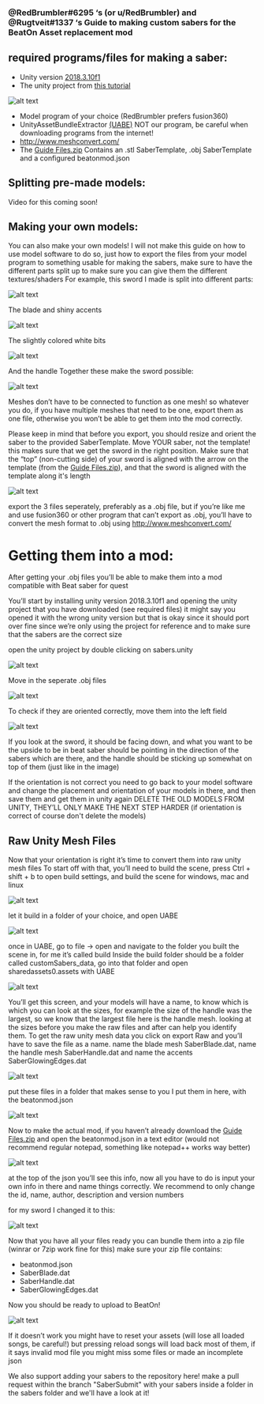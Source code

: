 ### @RedBrumbler#6295 ‘s (or u/RedBrumbler) and @Rugtveit#1337 ‘s Guide to making custom sabers for the BeatOn Asset replacement mod


required programs/files for making a saber:
------
- Unity version [2018.3.10f1](https://unity3d.com/get-unity/download?thank-you=update&download_nid=61246&os=Win)
- The unity project from [this tutorial](https://bs.assistant.moe/Sabers/)

![alt text](https://github.com/RedBrumbler/BeatOnCustomSabers/blob/master/Guide%20files/unityprojectDL.png)
- Model program of your choice (RedBrumbler prefers fusion360)
- UnityAssetBundleExtractor [(UABE)](https://mega.nz/#!eRY3gAAI!wEB5cTEAxtEEbe7jIKroatUxwYtwmcUnCjAzoMBEyCs)
NOT our program, be careful when downloading programs from the internet!
- http://www.meshconvert.com/
- The [Guide Files.zip](https://github.com/RedBrumbler/BeatOnCustomSabers/raw/master/Guide%20files/Guide%20files.zip) Contains an .stl SaberTemplate, .obj SaberTemplate and a configured beatonmod.json


Splitting pre-made models:
------
Video for this coming soon!

Making your own models:
------
You can also make your own models!
I will not make this guide on how to use model software to do so, just how to export the files from your model program to something usable for making the sabers, 
make sure to have the different parts split up to make sure you can give them the different textures/shaders
For example, this sword I made is split into different parts:

![alt text](https://github.com/RedBrumbler/BeatOnCustomSabers/blob/master/Guide%20files/SwordBlade.png)

The blade and shiny accents

![alt text](https://github.com/RedBrumbler/BeatOnCustomSabers/blob/master/Guide%20files/shinyaccent.png)

The slightly colored white bits

![alt text](https://github.com/RedBrumbler/BeatOnCustomSabers/blob/master/Guide%20files/Handle.png)

And the handle
Together these make the sword possible:

![alt text](https://github.com/RedBrumbler/BeatOnCustomSabers/blob/master/Guide%20files/Sword.png)

Meshes don’t have to be connected to function as one mesh! so whatever you do, if you have multiple meshes that need to be one, export them as one file, otherwise you won’t be able to get them into the mod correctly.

Please keep in mind that before you export, you should resize and orient the saber to the provided SaberTemplate. Move YOUR saber, not the template! this makes sure that we get the sword in the right position. Make sure that the “top” (non-cutting side) of your sword is aligned with the arrow on the template (from the [Guide Files.zip](https://github.com/RedBrumbler/BeatOnCustomSabers/raw/master/Guide%20files/Guide%20files.zip)), and that the sword is aligned with the template along it's length 

![alt text](https://github.com/RedBrumbler/BeatOnCustomSabers/blob/master/Guide%20files/Template.png)

export the 3 files seperately, preferably as a .obj file, but if you’re like me and use fusion360 or other program that can’t export as .obj, you’ll have to convert the mesh format to .obj using http://www.meshconvert.com/


Getting them into a mod:
====== 
After getting your .obj files you’ll be able to make them into a mod compatible with Beat saber for quest

You’ll start by installing unity version 2018.3.10f1 and opening the unity project that you have downloaded (see required files) it might say you opened it with the wrong unity version but that is okay since it should port over fine since we’re only using the project for reference and to make sure that the sabers are the correct size


open the unity project by double clicking on sabers.unity

![alt text](https://github.com/RedBrumbler/BeatOnCustomSabers/blob/master/Guide%20files/modfiles1.png)

Move in the seperate .obj files

![alt text](https://github.com/RedBrumbler/BeatOnCustomSabers/blob/master/Guide%20files/modfiles2.png)

To check if they are oriented correctly, move them into the left field

![alt text](https://github.com/RedBrumbler/BeatOnCustomSabers/blob/master/Guide%20files/modfilesmissing.png)

If you look at the sword, it should be facing down, and what you want to be the upside to be in beat saber should be pointing in the direction of the sabers which are there, and the handle should be sticking up somewhat on top of them (just like in the image)

If the orientation is not correct you need to go back to your model software and change the placement and orientation of your models in there, and then save them and get them in unity again DELETE THE OLD MODELS FROM UNITY, THEY’LL ONLY MAKE THE NEXT STEP HARDER (if orientation is correct of course don't delete the models)

Raw Unity Mesh Files
------
Now that your orientation is right it’s time to convert them into raw unity mesh files
To start off with that, you’ll need to build the scene, press Ctrl + shift + b to open build settings, and build the scene for windows, mac and linux

![alt text](https://github.com/RedBrumbler/BeatOnCustomSabers/blob/master/Guide%20files/modfiles3.png)

let it build in a folder of your choice, and open UABE

![alt text](https://github.com/RedBrumbler/BeatOnCustomSabers/blob/master/Guide%20files/modfilesmissing2.png)

once in UABE, go to file -> open and navigate to the folder you built the scene in, for me it’s called build
Inside the build folder should be a folder called customSabers_data, go into that folder and open sharedassets0.assets with UABE

![alt text](https://github.com/RedBrumbler/BeatOnCustomSabers/blob/master/Guide%20files/modfiles4.png)

You’ll get this screen, and your models will have a name, to know which is which you can look at the sizes, for example the size of the handle was the largest, so we know that the largest file here is the handle mesh. looking at the sizes before you make the raw files and after can help you identify them. To get the raw unity mesh data you click on export Raw and you’ll have to save the file as a name.
name the blade mesh SaberBlade.dat, name the handle mesh SaberHandle.dat and name the accents SaberGlowingEdges.dat

![alt text](https://github.com/RedBrumbler/BeatOnCustomSabers/blob/master/Guide%20files/modfiles5.png)

put these files in a folder that makes sense to you
I put them in here, with the beatonmod.json

![alt text](https://github.com/RedBrumbler/BeatOnCustomSabers/blob/master/Guide%20files/modfiles6.png)

Now to make the actual mod, if you haven’t already download the [Guide Files.zip](https://github.com/RedBrumbler/BeatOnCustomSabers/raw/master/Guide%20files/Guide%20files.zip) and open the beatonmod.json in a text editor (would not recommend regular notepad, something like notepad++ works way better)

![alt text](https://github.com/RedBrumbler/BeatOnCustomSabers/blob/master/Guide%20files/modfiles7.png)

at the top of the json you’ll see this info, now all you have to do is input your own info in there and name things correctly.
We recommend to only change the id, name, author, description and version numbers

for my sword I changed it to this:

![alt text](https://github.com/RedBrumbler/BeatOnCustomSabers/blob/master/Guide%20files/modfiles8.png)

Now that you have all your files ready you can bundle them into a zip file (winrar or 7zip work fine for this) make sure your zip file contains:
- beatonmod.json
- SaberBlade.dat
- SaberHandle.dat
- SaberGlowingEdges.dat

Now you should be ready to upload to BeatOn!

![alt text](https://github.com/RedBrumbler/BeatOnCustomSabers/blob/master/Guide%20files/modfiles9.png)

If it doesn’t work you might have to reset your assets (will lose all loaded songs, be careful!) but pressing reload songs will load back most of them, if it says invalid mod file you might miss some files or made an incomplete json


We also support adding your sabers to the repository here!
make a pull request within the branch "SaberSubmit" with your sabers inside a folder in the sabers folder and we'll have a look at it!


